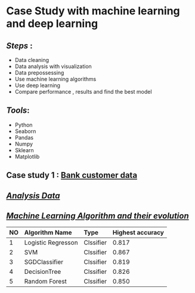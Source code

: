 # Case Study with machine learning and deep learning

## _Steps_ :

  - Data cleaning
  - Data analysis with visualization
  - Data prepossessing 
  - Use machine learning algorithms
  - Use deep learning
  - Compare performance , results and find the best model
			

## _Tools_:
  - Python 
  - Seaborn
  - Pandas
  - Numpy
  - Sklearn
  - Matplotlib 


## Case study 1 : [Bank customer data](https://github.com/NMShihab/Case_Study_with_mechine_learning_and_deep_learning/tree/master/Bank_data)

## **[_Analysis Data_](https://github.com/NMShihab/Case_Study_with_mechine_learning_and_deep_learning/blob/master/Bank_data/Analysis_of_data.ipynb)**


## **[_Machine Learning Algorithm and their evolution_](https://github.com/NMShihab/Case_Study_with_mechine_learning_and_deep_learning/blob/master/Bank_data/Machine_learning_models.ipynb)**

|  NO  |   Algorithm Name   |   Type    | Highest accuracy | 
| :--- | :----------------- | :-------- | :--------------- | 
|  1   | Logistic Regresson | Clssifier |      0.817       |
|  2   |       SVM          | Clssifier |      0.867       |
|  3   |   SGDClassifier    | Clssifier |      0.819       |
|  4   |   DecisionTree     | Clssifier |      0.826       |
|  5   |   Random Forest    | Clssifier |      0.850       |


